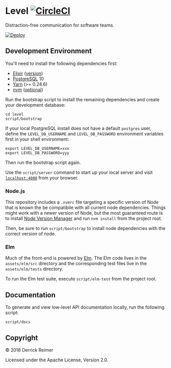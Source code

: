 # Level [![CircleCI](https://circleci.com/gh/levelhq/level.svg?style=svg)](https://circleci.com/gh/levelhq/level)

Distraction-free communication for software teams.

[![Deploy](https://www.herokucdn.com/deploy/button.svg)](https://heroku.com/deploy?template=https://github.com/levelhq/level/tree/master)

## Development Environment

You'll need to install the following dependencies first:

- [Elixir](https://elixir-lang.org/install.html) ([version](https://github.com/levelhq/level/blob/master/mix.exs#L4))
- [PostgreSQL](https://postgresapp.com/) 10
- [Yarn](https://yarnpkg.com/en/docs/install) (>= 0.24.6)
- [nvm](https://github.com/creationix/nvm) ([optional](#nodejs))

Run the bootstrap script to install the remaining dependencies and create your
development database:

```
cd level
script/bootstrap
```

If your local PostgreSQL install does not have a default `postgres` user,
define the `LEVEL_DB_USERNAME` and `LEVEL_DB_PASSWORD` environment variables
first in your shell environment:

```
export LEVEL_DB_USERNAME=xxx
export LEVEL_DB_PASSWORD=yyy
```

Then run the bootstrap script again.

Use the `script/server` command to start up your local server and visit
[`localhost:4000`](http://localhost:4000) from your browser.

### Node.js

This repository includes a `.nvmrc` file targeting a specific version of Node
that is known the be compatibile with all current node dependencies. Things might work
with a newer version of Node, but the most guaranteed route is to install
[Node Version Manager](https://github.com/creationix/nvm) and run `nvm install` from
the project root.

Then, be sure to run `script/bootstrap` to install node dependencies with the
correct version of node.

### Elm

Much of the front-end is powered by [Elm](http://elm-lang.org/).
The Elm code lives in the `assets/elm/src` directory and the corresponding test files
live in the `assets/elm/tests` directory.

To run the Elm test suite, execute `script/elm-test` from the project root.

## Documentation

To generate and view low-level API documentation locally, run the following script:

```
script/docs
```

## Copyright

:copyright: 2018 Derrick Reimer

Licensed under the Apache License, Version 2.0.
